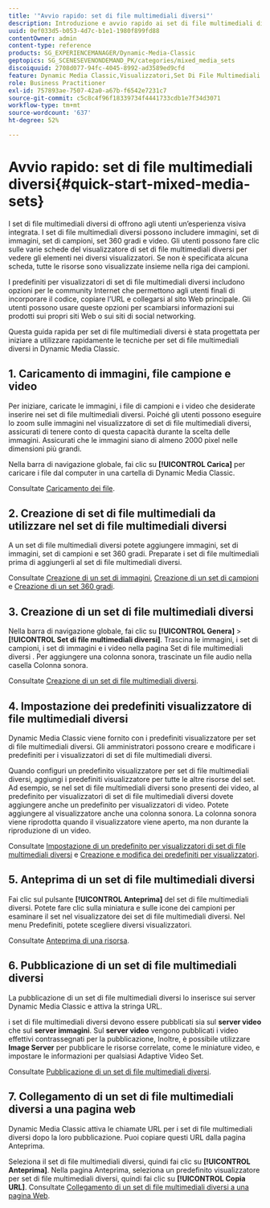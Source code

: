 ```yaml
---
title: '"Avvio rapido: set di file multimediali diversi"'
description: Introduzione e avvio rapido ai set di file multimediali diversi per consentirti di iniziare a usare i contenuti in modo rapido e intuitivo.
uuid: 0ef033d5-b053-4d7c-b1e1-1980f899fd88
contentOwner: admin
content-type: reference
products: SG_EXPERIENCEMANAGER/Dynamic-Media-Classic
geptopics: SG_SCENESEVENONDEMAND_PK/categories/mixed_media_sets
discoiquuid: 2708d077-94fc-4045-8992-ad3589ed9cfd
feature: Dynamic Media Classic,Visualizzatori,Set Di File Multimediali Diversi
role: Business Practitioner
exl-id: 757893ae-7507-42a0-a67b-f6542e7231c7
source-git-commit: c5c8c4f96f18339734f4441733cdb1e7f34d3071
workflow-type: tm+mt
source-wordcount: '637'
ht-degree: 52%

---
```


# Avvio rapido: set di file multimediali diversi{#quick-start-mixed-media-sets}

I set di file multimediali diversi di offrono agli utenti un’esperienza visiva integrata. I set di file multimediali diversi possono includere immagini, set di immagini, set di campioni, set 360 gradi e video. Gli utenti possono fare clic sulle varie schede del visualizzatore di set di file multimediali diversi per vedere gli elementi nei diversi visualizzatori. Se non è specificata alcuna scheda, tutte le risorse sono visualizzate insieme nella riga dei campioni.

I predefiniti per visualizzatori di set di file multimediali diversi includono opzioni per le community Internet che permettono agli utenti finali di incorporare il codice, copiare l’URL e collegarsi al sito Web principale. Gli utenti possono usare queste opzioni per scambiarsi informazioni sui prodotti sui propri siti Web o sui siti di social networking.

Questa guida rapida per set di file multimediali diversi è stata progettata per iniziare a utilizzare rapidamente le tecniche per set di file multimediali diversi in Dynamic Media Classic.

## 1. Caricamento di immagini, file campione e video

Per iniziare, caricate le immagini, i file di campioni e i video che desiderate inserire nei set di file multimediali diversi. Poiché gli utenti possono eseguire lo zoom sulle immagini nel visualizzatore di set di file multimediali diversi, assicurati di tenere conto di questa capacità durante la scelta delle immagini. Assicurati che le immagini siano di almeno 2000 pixel nelle dimensioni più grandi.

Nella barra di navigazione globale, fai clic su **[!UICONTROL Carica]** per caricare i file dal computer in una cartella di Dynamic Media Classic.

Consultate [Caricamento dei file](uploading-files.md#uploading-your-files).

## 2. Creazione di set di file multimediali da utilizzare nel set di file multimediali diversi

A un set di file multimediali diversi potete aggiungere immagini, set di immagini, set di campioni e set 360 gradi. Preparate i set di file multimediali prima di aggiungerli al set di file multimediali diversi.

Consultate [Creazione di un set di immagini](creating-image-set.md#creating-an-image-set), [Creazione di un set di campioni](creating-swatch-set.md#creating-a-swatch-set) e [Creazione di un set 360 gradi](creating-spin-set.md#creating-a-spin-set).

## 3. Creazione di un set di file multimediali diversi

Nella barra di navigazione globale, fai clic su **[!UICONTROL Genera]** > **[!UICONTROL Set di file multimediali diversi]**. Trascina le immagini, i set di campioni, i set di immagini e i video nella pagina Set di file multimediali diversi . Per aggiungere una colonna sonora, trascinate un file audio nella casella Colonna sonora.

Consultate [Creazione di un set di file multimediali diversi](creating-mixed-media-set.md#creating-a-mixed-media-set).

## 4. Impostazione dei predefiniti visualizzatore di file multimediali diversi

Dynamic Media Classic viene fornito con i predefiniti visualizzatore per set di file multimediali diversi. Gli amministratori possono creare e modificare i predefiniti per i visualizzatori di set di file multimediali diversi.

Quando configuri un predefinito visualizzatore per set di file multimediali diversi, aggiungi i predefiniti visualizzatore per tutte le altre risorse del set. Ad esempio, se nel set di file multimediali diversi sono presenti dei video, al predefinito per visualizzatori di set di file multimediali diversi dovete aggiungere anche un predefinito per visualizzatori di video. Potete aggiungere al visualizzatore anche una colonna sonora. La colonna sonora viene riprodotta quando il visualizzatore viene aperto, ma non durante la riproduzione di un video.

Consultate [Impostazione di un predefinito per visualizzatori di set di file multimediali diversi](setting-mixed-media-set-viewer.md#setting-up-a-mixed-media-set-viewer-preset) e [Creazione e modifica dei predefiniti per visualizzatori](application-setup.md#adding-and-editing-viewer-presets).

## 5. Anteprima di un set di file multimediali diversi

Fai clic sul pulsante **[!UICONTROL Anteprima]** del set di file multimediali diversi. Potete fare clic sulla miniatura e sulle icone dei campioni per esaminare il set nel visualizzatore dei set di file multimediali diversi. Nel menu Predefiniti, potete scegliere diversi visualizzatori.

Consultate [Anteprima di una risorsa](previewing-asset.md#previewing-an-asset).

## 6. Pubblicazione di un set di file multimediali diversi

La pubblicazione di un set di file multimediali diversi lo inserisce sui server Dynamic Media Classic e attiva la stringa URL.

i set di file multimediali diversi devono essere pubblicati sia sul **server video** che sul **server immagini**. Sul **server video** vengono pubblicati i video effettivi contrassegnati per la pubblicazione, Inoltre, è possibile utilizzare **Image Server** per pubblicare le risorse correlate, come le miniature video, e impostare le informazioni per qualsiasi Adaptive Video Set.

Consultate [Pubblicazione di un set di file multimediali diversi](publishing-mixed-media-set.md#publishing-a-mixed-media-set).

## 7. Collegamento di un set di file multimediali diversi a una pagina web

Dynamic Media Classic attiva le chiamate URL per i set di file multimediali diversi dopo la loro pubblicazione. Puoi copiare questi URL dalla pagina Anteprima.

Seleziona il set di file multimediali diversi, quindi fai clic su **[!UICONTROL Anteprima]**. Nella pagina Anteprima, seleziona un predefinito visualizzatore per set di file multimediali diversi, quindi fai clic su **[!UICONTROL Copia URL]**. Consultate [Collegamento di un set di file multimediali diversi a una pagina Web](linking-mixed-media-set-web.md#linking-a-mixed-media-set-to-a-web-page).
